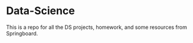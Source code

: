 # Data-Science
This is a repo for all the DS projects, homework, and some resources from Springboard. 
